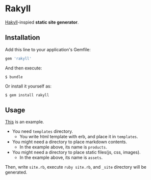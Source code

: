 # Rakyll

[Hakyll](https://jaspervdj.be/hakyll/)-inspied **static site generator**.

## Installation

Add this line to your application's Gemfile:

```ruby
gem 'rakyll'
```

And then execute:

    $ bundle

Or install it yourself as:

    $ gem install rakyll

## Usage

[This](https://github.com/genya0407/blog) is an example.

- You need `templates` directory.
  - You write html template with erb, and place it in `templates`.
- You might need a directory to place markdown contents.
  - In the example above, its name is `products`.
- You might need a directory to place static files(js, css, images).
  - In the example above, its name is `assets`.

Then, write `site.rb`, execute `ruby site.rb`, and `_site` directory will be generated.
